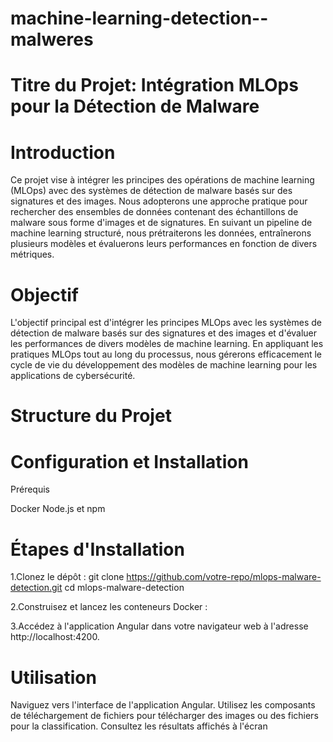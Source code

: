 # machine-learning-detection--malweres

# Titre du Projet: Intégration MLOps pour la Détection de Malware

# Introduction
Ce projet vise à intégrer les principes des opérations de machine learning (MLOps) avec des systèmes de détection de malware basés sur des signatures et des images. Nous adopterons une approche pratique pour rechercher des ensembles de données contenant des échantillons de malware sous forme d'images et de signatures. En suivant un pipeline de machine learning structuré, nous prétraiterons les données, entraînerons plusieurs modèles et évaluerons leurs performances en fonction de divers métriques.

# Objectif
L'objectif principal est d'intégrer les principes MLOps avec les systèmes de détection de malware basés sur des signatures et des images et d'évaluer les performances de divers modèles de machine learning. En appliquant les pratiques MLOps tout au long du processus, nous gérerons efficacement le cycle de vie du développement des modèles de machine learning pour les applications de cybersécurité.


# Structure du Projet


# Configuration et Installation

Prérequis
 
   Docker
   Node.js et npm

# Étapes d'Installation

1.Clonez le dépôt :
git clone https://github.com/votre-repo/mlops-malware-detection.git
cd mlops-malware-detection

2.Construisez et lancez les conteneurs Docker :

3.Accédez à l'application Angular dans votre navigateur web à l'adresse http://localhost:4200.

# Utilisation

Naviguez vers l'interface de l'application Angular.
Utilisez les composants de téléchargement de fichiers pour télécharger des images ou des fichiers pour la classification.
Consultez les résultats affichés à l'écran



